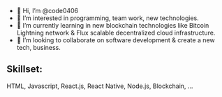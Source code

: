 - 👋 Hi, I’m @code0406
- 👀 I’m interested in programming, team work, new technologies.
- 🌱 I’m currently learning in new blockchain technologies like Bitcoin Lightning network & Flux scalable decentralized cloud infrastructure.
- 💞️ I’m looking to collaborate on software development & create a new tech, business.

<!---
code0406/code0406 is a ✨ special ✨ repository because its `README.md` (this file) appears on your GitHub profile.
You can click the Preview link to take a look at your changes.
--->

## Skillset:
HTML, Javascript, React.js, React Native, Node.js, Blockchain, ...
